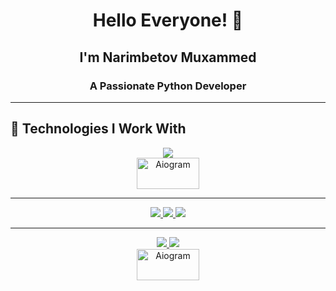 <h1 align="center">Hello Everyone! 👋</h1>
<h2 align="center">I'm Narimbetov Muxammed</h2>
<h3 align="center">A Passionate Python Developer</h3>

---

## 🚀 Technologies I Work With

<div align="center">
  <a href="https://skillicons.dev">
    <img src="https://skillicons.dev/icons?i=python,django,fastapi,git,github,linux,postgres,postman,docker,vscode,html,css,figma,pycharm" />
  </a>
  <br>
  <img src="https://docs.aiogram.dev/en/latest/_static/logo.png" alt="Aiogram" width="100" height="50"/>
</div>

---
<div align="center">

  <a href="mailto:narimbetov00@mail.ru">
    <img src="https://img.shields.io/badge/Gmail-D14836?style=for-the-badge&logo=gmail&logoColor=white" target="_blank" />
  </a>

  <a href="https://t.me/coder_qr/" target="_blank">
    <img src="https://img.shields.io/badge/Telegram-2CA5E0?style=for-the-badge&logo=telegram&logoColor=white" />
  </a>

  <a href="https://www.instagram.com/coder_qr/" target="_blank">
    <img src="https://img.shields.io/badge/Instagram-E4405F?style=for-the-badge&logo=instagram&logoColor=white" />
  </a>
  
</div>

<hr/>

<div align="center">
  <a href="https://skillicons.dev">
    <img src="https://skillicons.dev/icons?i=python,django,fastapi,git,github,postgres,postman,websocket"/>
    <img src="https://skillicons.dev/icons?i=drf,vscode,html,css,pycharm"/>
    <br>
  <img src="https://docs.aiogram.dev/en/latest/_static/logo.png" alt="Aiogram" width="100" height="50"/>

  </a>
</div>
